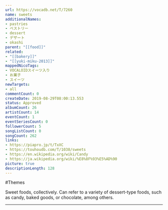 ```yaml
---
url: https://vocadb.net/T/7260
name: sweets
additionalNames: 
- pastries
- ペストリー
- dessert
- デザート
- okashi
parent: "[[food]]"
related:
- "[[bakery]]"
- "[[yuki-miku-2013]]"
mappedNicoTags:
- VOCALOIDスイーツ入り
- お菓子
- スイーツ
newTargets:
- all
commentCount: 0
createDate: 2019-08-29T08:00:13.553
status: Approved
albumCount: 26
artistCount: 14
eventCount: 1
eventSeriesCount: 0
followerCount: 5
songListCount: 0
songCount: 262
links: 
- https://piapro.jp/t/TxXC
- https://touhoudb.com/T/1038/sweets
- https://en.wikipedia.org/wiki/Candy
- https://ja.wikipedia.org/wiki/%E8%8F%93%E5%AD%90
picture: true
descriptionLength: 128
---
```


#Themes

Sweet foods, collectively. Can refer to a variety of dessert-type foods, such as candy, baked goods, or chocolate, among others.

---


